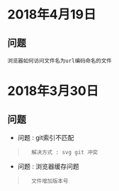 # 2018年4月19日
## 问题
    浏览器如何访问文件名为url编码命名的文件
# 2018年3月30日
## 问题
* 问题 : git索引不匹配
>       解决方式 : svg git 冲突
* 问题 : 浏览器缓存问题
>       文件增加版本号